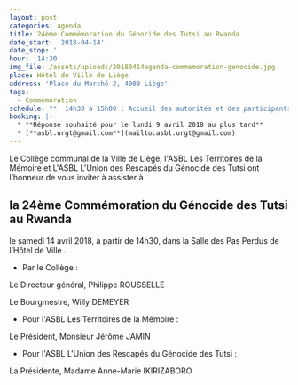 ```yaml
---
layout: post
categories: agenda
title: 24ème Commémoration du Génocide des Tutsi au Rwanda
date_start: '2018-04-14'
date_stop: ''
hour: '14:30'
img_file: /assets/uploads/20180414agenda-commemoration-genocide.jpg
place: Hôtel de Ville de Liège
address: 'Place du Marché 2, 4000 Liège'
tags:
  - Commémoration
schedule: "*  14h30 à 15h00 : Accueil des autorités et des participants\r\n* 15h00 : Expression artistique\r\n* 15h06 : Témoignage de Madame Angélique INGABIRE RUTAYISIRE, rescapée du Génocide et Auteure de livre « D’un coeur chagriné à une plénitude de joie »\r\n* 15h40 : Expression artistique\r\n* 15h46 : Intervention de Madame Florence RASMONT, doctorante en Histoire contemporaine, chercheuse pour le projet TRANSMEMO au Centre d’Etude et de Documentation « Guerre et Sociétés contemporaines »\r\n* 16h15 : Intervention de Monsieur Jérôme JAMIN, Président de l’ASBL « Les Territoires de la Mémoire »\r\n* 16h35 : Expression artistique\r\n* 16h41 : Intervention de Madame Anne-Marie IKIRIZABORO, Présidente de l’ASBL « Union des Rescapés du Génocide des Tutsi ».\r\n* 16h55 : Intervention de Son Excellence Monsieur Amandin RUGIRA, Ambassadeur de la République du Rwanda\r\n* 17h15 : Expression artistique\r\n* 17h25 : Intervention de Monsieur Willy DEMEYER, Bourgmestre de la Ville de Liège.\r\n* 17h45 à 18h30 : Vin d’honneur\r\n* 19h00 à l’aube : Veillée commémorative à la Salle des Genêts – rue des Genêts, 2A à 4000 Liège"
booking: |-
  * **Réponse souhaité pour le lundi 9 avril 2018 au plus tard**
  * [**asbl.urgt@gmail.com**](mailto:asbl.urgt@gmail.com)
---
```

Le Collège communal de la Ville de Liège, l'ASBL Les Territoires de la Mémoire et L'ASBL L'Union des Rescapés du Génocide des Tutsi ont l’honneur de vous inviter à assister à

## la 24ème Commémoration du Génocide des Tutsi au Rwanda

le samedi 14 avril 2018, à partir de 14h30, dans la Salle des Pas Perdus de l’Hôtel de Ville.



* Par le Collège :

Le Directeur général, Philippe ROUSSELLE

Le Bourgmestre, Willy DEMEYER

* Pour l'ASBL Les Territoires de la Mémoire :

Le Président, Monsieur Jérôme JAMIN

* Pour l'ASBL L'Union des Rescapés du Génocide des Tutsi :

La Présidente, Madame Anne-Marie IKIRIZABORO
